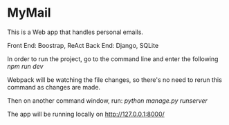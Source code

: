 # MyMail

This is a Web app that handles personal emails.

Front End: Boostrap, ReAct 
Back End: Django, SQLite

In order to run the project, go to the command line and enter the following
<i> npm run dev </i>

Webpack will be watching the file changes, so there's no need to rerun this command 
as changes are made.

Then on another command window, run: 
<i> python manage.py runserver </i>

The app will be running locally on 
<a>http://127.0.0.1:8000/</a>
